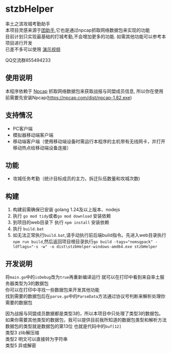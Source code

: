 # stzbHelper
率土之滨攻城考勤助手  
本项目灵感来源于[团助手](http://stzbtool.cn/),它也是通过npcap抓取网络数据包来实现的功能  
目前计划只实现最基础的打城考勤,不会增加更多的功能.  如需其他功能可以参考本项目进行开发  
已差不多可以使用 [演示视频](https://www.bilibili.com/video/BV1ABVqzFERV)
  
QQ交流群855494233
## 使用说明
本程序依赖于 [Npcap](https://npcap.com/#download) 抓取网络数据包来获取战报与同盟成员信息, 所以你在使用前需要先安装Npcap(https://npcap.com/dist/npcap-1.82.exe)  
## 支持情况
- PC客户端
- 模拟器移动端客户端
- 移动端客户端（使用移动端设备时需运行本程序的主机带有无线网卡，并打开移动热点给移动端设备连接）
## 功能
- 攻城任务考勤（统计目标成员的主力，拆迁队伍数量和攻城次数)
## 构建
1. 构建前需确保已安装 golang 1.24及以上版本、nodejs  
2. 执行 `go mod tidy`或者`go mod download` 安装依赖
3. 到项目的web目录下 执行 `npm install` 安装依赖
4. 执行 `build.bat`
5. 如无法正常执行`build.bat`,请手动执行前后端build指令。先进入web目录执行`npm run build`,然后返回项目根目录执行`go build -tags="nomsgpack" -ldflags="-s -w" -o dist\stzbHelper-windows-amd64.exe stzbHelper`
## 开发说明
将`main.go`中的`isDebug`改为`true`再重新编译运行 就可以在打印中看到来自率土服务器类型为3的数据包  
你可以在打印中寻找一些数据包来开发其他功能  
找到需要的数据包后在`parse.go`中的`ParseData`方法通过协议号判断来解析处理你需要的数据包  
  
因为战报与同盟成员数据都是类型3的，所以本项目中只处理了类型3的数据包。   
如果你需要其他类型的数据包，我可以提供目前我所知道的数据包类型和解析方法  
数据包的类型就是数据包的第13位 也就是代码中的`buf[12]`  
类型3 zlib解压缩  
类型2 明文可以直接转为字符串  
类型5 异或解密  
